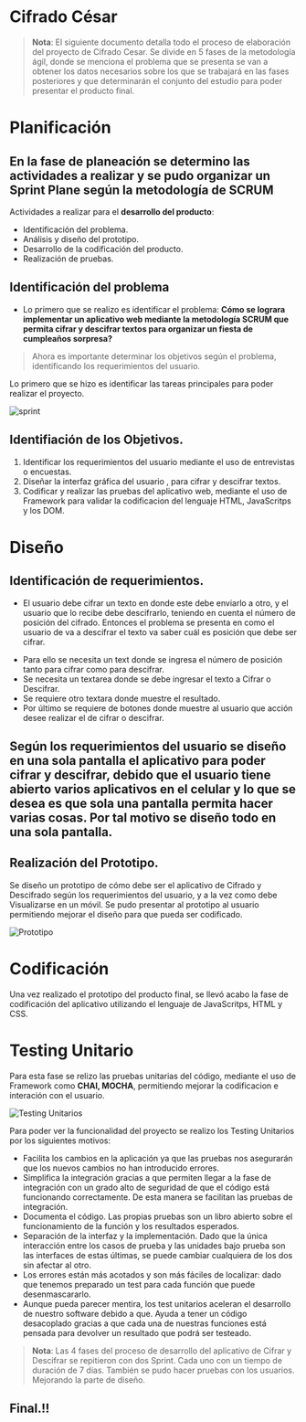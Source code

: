 # Cifrado César
> **Nota**: El siguiente documento detalla todo el proceso de elaboración del proyecto de Cifrado Cesar. Se divide en 5 fases de la metodología ágil, donde se menciona el problema que se presenta se van a obtener los datos necesarios sobre los que se trabajará en las fases posteriores y que determinarán el conjunto del estudio para poder presentar el producto final.
# Planificación 
En la fase de planeación se determino las actividades a realizar y se pudo organizar un **Sprint Plane** 
según la metodología de SCRUM
------------------------------------------------------------------------------------------------------------------------

Actividades a realizar para el **desarrollo del producto**:
+ Identificación del problema.
+ Análisis y diseño del prototipo.
+ Desarrollo de la codificación del producto.
+ Realización de pruebas.

## Identificación del problema
* Lo primero que se realizo es identificar el problema: **Cómo se lograra implementar un aplicativo web mediante la metodología SCRUM que permita cifrar y descifrar textos para organizar un fiesta de cumpleaños sorpresa?**
> Ahora es importante determinar los objetivos según el problema, identificando los requerimientos del usuario. 

Lo primero que se hizo es identificar las tareas principales para poder realizar el proyecto.

![sprint](http://lh6.ggpht.com/-nOc6hbI6cV0/UGisN3oWZrI/AAAAAAAAAew/RMyuc9w1jtM/Slide30%25255B8%25255D.png?imgmax=800)



## Identifiación de los Objetivos.
1. Identificar los requerimientos del usuario mediante el uso de entrevistas o encuestas.
2. Diseñar la interfaz gráfica del usuario , para cifrar y descifrar textos.
3. Codificar y realizar las pruebas del aplicativo web, mediante el uso de Framework para validar la codificacion 
del lenguaje HTML, JavaScritps y los DOM.  

# Diseño

## Identificación de requerimientos.
*  El usuario debe cifrar un texto en donde este debe enviarlo a otro, y el usuario que lo recibe debe descifrarlo, 
teniendo en cuenta el número de posición del cifrado. Entonces el problema se presenta en como el usuario de va a descifrar el texto va saber cuál es posición que debe ser cifrar. 
+ Para ello se necesita un text donde se ingresa el número de posición tanto para cifrar como para descifrar.
+ Se necesita un textarea donde se debe ingresar el texto a Cifrar o Descifrar.
+ Se requiere otro textara donde muestre el resultado.
+ Por último se requiere de botones donde muestre al usuario que acción desee realizar el de cifrar o descifrar.

Según los requerimientos del usuario se diseño en una sola pantalla el aplicativo para poder cifrar y descifrar, debido que el usuario tiene abierto varios aplicativos en el celular y lo que se desea es que sola una pantalla permita hacer varias cosas. Por tal motivo se diseño todo en una sola pantalla. 
--------------------------------------------------------------------------------------------------------------------

## Realización del Prototipo.
Se diseño un prototipo de cómo debe ser el aplicativo de Cifrado y Descifrado según los requerimientos del usuario, y a la vez como debe Visualizarse en un móvil. Se pudo presentar al prototipo al usuario permitiendo mejorar el diseño para que pueda ser codificado.


![Prototipo ](http://blog.makesys.com.br/wp-content/uploads/2013/08/shutterstock_146100410.jpg)
# Codificación
Una vez realizado el prototipo del producto final, se llevó acabo la fase de codificación del aplicativo utilizando el lenguaje de JavaScritps, HTML y CSS.
# Testing Unitario
Para esta fase se relizo  las pruebas unitarias del código, mediante el uso de Framework como **CHAI, MOCHA**, permitiendo mejorar la codificacion e interación con el usuario. 

![Testing Unitarios](http://developmentnow.com/wp-content/uploads/2015/02/Screen-Shot-2015-02-05-at-10.17.09-AM.png)

Para poder ver la funcionalidad del proyecto se realizo los Testing Unitarios por los siguientes motivos: 

+ Facilita los cambios en la aplicación ya que las pruebas nos asegurarán que los nuevos cambios no han introducido errores.
+ Simplifica la integración gracias a que permiten llegar a la fase de integración con un grado alto de seguridad de que el código está funcionando correctamente. De esta manera se facilitan las pruebas de integración.
+ Documenta el código. Las propias pruebas son un libro abierto sobre el funcionamiento de la función y los resultados esperados.
+ Separación de la interfaz y la implementación. Dado que la única interacción entre los casos de prueba y las unidades bajo prueba son las interfaces de estas últimas, se puede cambiar cualquiera de los dos sin afectar al otro.
+ Los errores están más acotados y son más fáciles de localizar: dado que tenemos preparado un test para cada función que puede desenmascararlo.
+ Aunque pueda parecer mentira, los test unitarios aceleran el desarrollo de nuestro software debido a que.
Ayuda a tener un código desacoplado gracias a que cada una de nuestras funciones está pensada para devolver un resultado que podrá ser testeado.

>**Nota**: Las 4 fases del proceso de desarrollo del aplicativo de Cifrar y Descifrar se repitieron con dos Sprint. Cada uno con un tiempo de duración de 7 días. También se pudo hacer pruebas con los usuarios. Mejorando la parte de diseño.

Final.!!
------------------------------------------------------------------------------------------------------------------------
